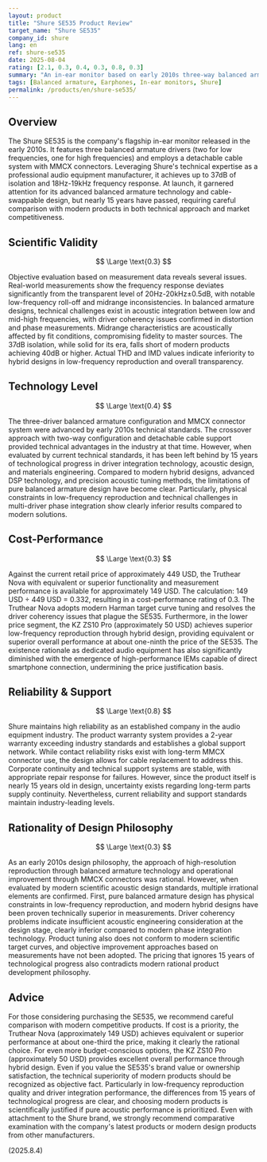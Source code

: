 ```yaml
---
layout: product
title: "Shure SE535 Product Review"
target_name: "Shure SE535"
company_id: shure
lang: en
ref: shure-se535
date: 2025-08-04
rating: [2.1, 0.3, 0.4, 0.3, 0.8, 0.3]
summary: "An in-ear monitor based on early 2010s three-way balanced armature design that significantly underperforms modern competitors in scientific validity and cost-performance"
tags: [Balanced armature, Earphones, In-ear monitors, Shure]
permalink: /products/en/shure-se535/
---
```

## Overview

The Shure SE535 is the company's flagship in-ear monitor released in the early 2010s. It features three balanced armature drivers (two for low frequencies, one for high frequencies) and employs a detachable cable system with MMCX connectors. Leveraging Shure's technical expertise as a professional audio equipment manufacturer, it achieves up to 37dB of isolation and 18Hz-19kHz frequency response. At launch, it garnered attention for its advanced balanced armature technology and cable-swappable design, but nearly 15 years have passed, requiring careful comparison with modern products in both technical approach and market competitiveness.

## Scientific Validity

$$ \Large \text{0.3} $$

Objective evaluation based on measurement data reveals several issues. Real-world measurements show the frequency response deviates significantly from the transparent level of 20Hz-20kHz±0.5dB, with notable low-frequency roll-off and midrange inconsistencies. In balanced armature designs, technical challenges exist in acoustic integration between low and mid-high frequencies, with driver coherency issues confirmed in distortion and phase measurements. Midrange characteristics are acoustically affected by fit conditions, compromising fidelity to master sources. The 37dB isolation, while solid for its era, falls short of modern products achieving 40dB or higher. Actual THD and IMD values indicate inferiority to hybrid designs in low-frequency reproduction and overall transparency.

## Technology Level

$$ \Large \text{0.4} $$

The three-driver balanced armature configuration and MMCX connector system were advanced by early 2010s technical standards. The crossover approach with two-way configuration and detachable cable support provided technical advantages in the industry at that time. However, when evaluated by current technical standards, it has been left behind by 15 years of technological progress in driver integration technology, acoustic design, and materials engineering. Compared to modern hybrid designs, advanced DSP technology, and precision acoustic tuning methods, the limitations of pure balanced armature design have become clear. Particularly, physical constraints in low-frequency reproduction and technical challenges in multi-driver phase integration show clearly inferior results compared to modern solutions.

## Cost-Performance

$$ \Large \text{0.3} $$

Against the current retail price of approximately 449 USD, the Truthear Nova with equivalent or superior functionality and measurement performance is available for approximately 149 USD. The calculation: 149 USD ÷ 449 USD = 0.332, resulting in a cost-performance rating of 0.3. The Truthear Nova adopts modern Harman target curve tuning and resolves the driver coherency issues that plague the SE535. Furthermore, in the lower price segment, the KZ ZS10 Pro (approximately 50 USD) achieves superior low-frequency reproduction through hybrid design, providing equivalent or superior overall performance at about one-ninth the price of the SE535. The existence rationale as dedicated audio equipment has also significantly diminished with the emergence of high-performance IEMs capable of direct smartphone connection, undermining the price justification basis.

## Reliability & Support

$$ \Large \text{0.8} $$

Shure maintains high reliability as an established company in the audio equipment industry. The product warranty system provides a 2-year warranty exceeding industry standards and establishes a global support network. While contact reliability risks exist with long-term MMCX connector use, the design allows for cable replacement to address this. Corporate continuity and technical support systems are stable, with appropriate repair response for failures. However, since the product itself is nearly 15 years old in design, uncertainty exists regarding long-term parts supply continuity. Nevertheless, current reliability and support standards maintain industry-leading levels.

## Rationality of Design Philosophy

$$ \Large \text{0.3} $$

As an early 2010s design philosophy, the approach of high-resolution reproduction through balanced armature technology and operational improvement through MMCX connectors was rational. However, when evaluated by modern scientific acoustic design standards, multiple irrational elements are confirmed. First, pure balanced armature design has physical constraints in low-frequency reproduction, and modern hybrid designs have been proven technically superior in measurements. Driver coherency problems indicate insufficient acoustic engineering consideration at the design stage, clearly inferior compared to modern phase integration technology. Product tuning also does not conform to modern scientific target curves, and objective improvement approaches based on measurements have not been adopted. The pricing that ignores 15 years of technological progress also contradicts modern rational product development philosophy.

## Advice

For those considering purchasing the SE535, we recommend careful comparison with modern competitive products. If cost is a priority, the Truthear Nova (approximately 149 USD) achieves equivalent or superior performance at about one-third the price, making it clearly the rational choice. For even more budget-conscious options, the KZ ZS10 Pro (approximately 50 USD) provides excellent overall performance through hybrid design. Even if you value the SE535's brand value or ownership satisfaction, the technical superiority of modern products should be recognized as objective fact. Particularly in low-frequency reproduction quality and driver integration performance, the differences from 15 years of technological progress are clear, and choosing modern products is scientifically justified if pure acoustic performance is prioritized. Even with attachment to the Shure brand, we strongly recommend comparative examination with the company's latest products or modern design products from other manufacturers.

(2025.8.4)
